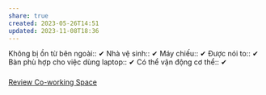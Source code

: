 ```yaml
---
share: true
created: 2023-05-26T14:51
updated: 2023-11-08T18:36
---
```

Không bị ồn từ bên ngoài:: ✔
Nhà vệ sinh:: ✔
Máy chiếu:: ✔
Được nói to:: ✔
Bàn phù hợp cho việc dùng laptop:: ✔
Có thể vận động cơ thể:: ✔


### 

[Review Co-working Space](https://www.facebook.com/groups/1773972416068355/?hoisted_section_header_type=recently_seen&multi_permalinks=3195292367269679&__cft__[0]=AZUAHIs0N3NqLvc1T2lSzL5ejnSecIXkl4gU94TmnFe0o11xOmffx1dcz_ehsVPbLsYGhlEjDb8DppCXpZI5oiATKagvyTWpGo7DIMg54tA3O8ruuKppNihgbgQlTcRjnhMZU6yHuxcin9M6ysCGLkjyzJWjGnTYn3xocj3IRZmHxVFsZCKcZSP3QDBnY1opIroHnmR7zvSSrqQ7TR_glW0F&__tn__=-UC%2CP-R)